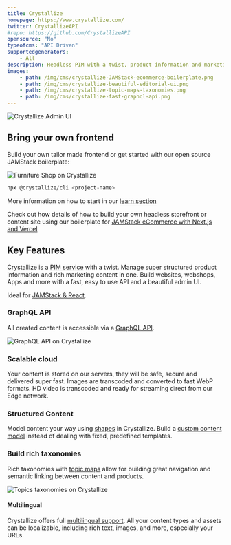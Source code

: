 ```yaml
---
title: Crystallize
homepage: https://www.crystallize.com/
twitter: CrystallizeAPI
#repo: https://github.com/CrystallizeAPI
opensource: "No"
typeofcms: "API Driven"
supportedgenerators:
    - All
description: Headless PIM with a twist, product information and marketing content as a fast & scalable GraphQL service. Commerce + Content. JAMStack ready.
images:
    - path: /img/cms/crystallize-JAMStack-ecommerce-boilerplate.png
    - path: /img/cms/crystallize-beautiful-editorial-ui.png
    - path: /img/cms/crystallize-topic-maps-taxonomies.png
    - path: /img/cms/crystallize-fast-graphql-api.png
---
```


<img class="simple" src="/img/cms/crystallize-beautiful-editorial-ui.png" alt="Crystallize Admin UI" />

## Bring your own frontend

Build your own tailor made frontend or get started with our open source JAMStack boilerplate:

<img class="simple" src="/img/cms/crystallize-JAMStack-ecommerce-boilerplate.png" alt="Furniture Shop on Crystallize" />

```bash
npx @crystallize/cli <project-name>
```

More information on how to start in our [learn section](https://crystallize.com/learn)

Check out how details of how to build your own headless storefront or content site using our boilerplate for [JAMStack eCommerce with Next.js and Vercel](https://crystallize.com/learn/open-source/boilerplates/react-nextjs)

## Key Features

Crystallize is a [PIM service](https://crystallize.com/product/product-information-management) with a twist. Manage super structured product information and rich marketing content in one. Build websites, webshops, Apps and more with a fast, easy to use API and a beautiful admin UI.

Ideal for [JAMStack & React](https://crystallize.com/blog/beautiful-and-fast-jamstack-ecommerce-in-3-steps).

### GraphQL API

All created content is accessible via a [GraphQL API](https://crystallize.com/blog/realtime-pim-api-for-super-fast-ecommerce).

<img class="simple" src="/img/cms/crystallize-fast-graphql-api.png" alt="GraphQL API on Crystallize" />

### Scalable cloud

Your content is stored on our servers, they will be safe, secure and delivered super fast. Images are transcoded and converted to fast WebP formats. HD video is transcoded and ready for streaming direct from our Edge network.

### Structured Content

Model content your way using [shapes](https://crystallize.com/learn/concepts/pim/shape) in Crystallize. Build a [custom content model](https://crystallize.com/blog/structured-content-pim-with-products-of-any-shape) instead of dealing with fixed, predefined templates.

### Build rich taxonomies

Rich taxonomies with [topic maps](https://crystallize.com/learn/concepts/pim/topic-map) allow for building great navigation and semantic linking between content and products.

<img class="simple" src="/img/cms/crystallize-topic-maps-taxonomies.png" alt="Topics taxonomies on Crystallize" />

#### Multilingual

Crystallize offers full [multilingual support](https://crystallize.com/learn/best-practices/information-architecture/multilingual-ecommerce-strategies). All your content types and assets can be localizable, including rich text, images, and more, especially your URLs.
